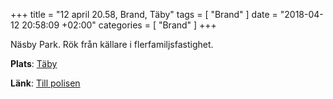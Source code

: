 +++
title = "12 april 20.58, Brand, Täby"
tags = [
  "Brand"
]
date = "2018-04-12 20:58:09 +02:00"
categories = [
    "Brand"
]
+++

Näsby Park.
Rök från källare i flerfamiljsfastighet.

**Plats**: [Täby](http://www.google.com/maps/place/59.4419,18.07033)

**Länk**: [Till polisen](https://polisen.se/aktuellt/handelser/2018/april/12/12-april-20.58-brand-taby/)